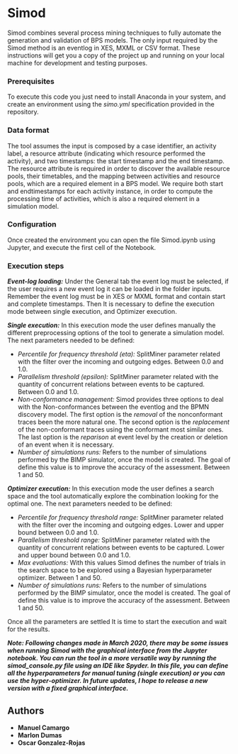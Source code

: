 # Simod

Simod combines several process mining techniques to fully automate the generation and validation of BPS models.  The only input required by the Simod method is an eventlog in XES, MXML or CSV format. These instructions will get you a copy of the project up and running on your local machine for development and testing purposes. 

### Prerequisites

To execute this code you just need to install Anaconda in your system, and create an environment using the *simo.yml* specification provided in the repository.

### Data format
 
The tool assumes the input is composed by a case identifier, an activity label, a resource attribute (indicating which resource performed the activity), 
and two timestamps: the start timestamp and the end timestamp. The resource attribute is required in order to discover the available resource pools, their timetables, 
and the mapping between activities and resource pools, which are a required element in a BPS model. We require both start and endtimestamps for each activity instance, 
in order to compute the processing time of activities, which is also a required element in a simulation model.

### Configuration

Once created the environment you can open the file Simod.ipynb using Jupyter, and execute the first cell of the Notebook.

### Execution steps

***Event-log loading:*** Under the General tab the event log must be selected, if the user requires a new event log it can be loaded in the folder inputs. Remember the event log must be in XES or MXML format and contain start and complete timestamps. Then It is necessary to define the execution mode between single execution, and Optimizer execution.

***Single execution:*** In this execution mode the user defines manually the different preprocessing options of the tool to generate a simulation model. The next parameters needed to be defined:

 - *Percentile for frequency threshold (eta):* SplitMiner parameter
   related with the filter over the incoming and outgoing edges. Between
   0.0 and 1.0.    
 - *Parallelism threshold (epsilon):* SplitMiner parameter related with the quantity of concurrent relations between events to be captured. Between 0.0 and 1.0. 
 - 	*Non-conformance management:* Simod provides three options to deal with the Non-conformances between the eventlog and the BPMN discovery model. The first option is the   *removal* of the nonconformant traces been the more natural one. The second option is the *replacement* of the non-conformant traces using the conformant most similar ones. The last option is the *reparison* at event level by the creation or deletion of an event when it is necessary.
 - *Number of simulations runs:* Refers to the number of simulations performed by the BIMP simulator, once the model is created. The goal of define this value is to improve the accuracy of the assessment. Between 1 and 50.

***Optimizer execution:*** In this execution mode the user defines a search space and the tool automatically explore the combination looking for the optimal one. The next parameters needed to be defined:

 - *Percentile for frequency threshold range:* SplitMiner parameter related with the filter over the incoming and outgoing edges. Lower and upper bound between 0.0 and 1.0.
 - *Parallelism threshold range:* SplitMiner parameter related with the quantity of concurrent relations between events to be captured. Lower and upper bound between 0.0 and 1.0.
 - *Max evaluations:* With this values Simod defines the number of trials in the search space to be explored using a Bayesian hyperparameter optimizer. Between 1 and 50.
 - *Number of simulations runs:* Refers to the number of simulations performed by the BIMP simulator, once the model is created. The goal of define this value is to improve the accuracy of the assessment. Between 1 and 50.

Once all the parameters are settled It is time to start the execution and wait for the results.

***Note: Following changes made in March 2020, there may be some issues when running Simod with the graphical interface from the Jupyter notebook. You can run the tool in a more versatile way by running the simod_console.py file using an IDE like Spyder. In this file, you can define all the hyperparameters for manual tuning (single execution) or you can use the hyper-optimizer. In future updates, I hope to release a new version with a fixed graphical interface.***

## Authors

* **Manuel Camargo**
* **Marlon Dumas**
* **Oscar Gonzalez-Rojas**

